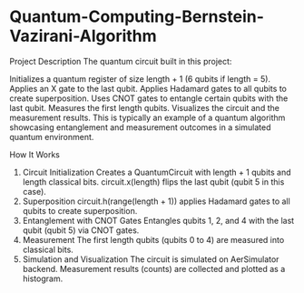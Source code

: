 # Quantum-Computing-Bernstein-Vazirani-Algorithm

Project Description
The quantum circuit built in this project:

Initializes a quantum register of size length + 1 (6 qubits if length = 5).
Applies an X gate to the last qubit.
Applies Hadamard gates to all qubits to create superposition.
Uses CNOT gates to entangle certain qubits with the last qubit.
Measures the first length qubits.
Visualizes the circuit and the measurement results.
This is typically an example of a quantum algorithm showcasing entanglement and measurement outcomes in a simulated quantum environment.

How It Works
1. Circuit Initialization
Creates a QuantumCircuit with length + 1 qubits and length classical bits.
circuit.x(length) flips the last qubit (qubit 5 in this case).
2. Superposition
circuit.h(range(length + 1)) applies Hadamard gates to all qubits to create superposition.
3. Entanglement with CNOT Gates
Entangles qubits 1, 2, and 4 with the last qubit (qubit 5) via CNOT gates.
4. Measurement
The first length qubits (qubits 0 to 4) are measured into classical bits.
5. Simulation and Visualization
The circuit is simulated on AerSimulator backend.
Measurement results (counts) are collected and plotted as a histogram.
